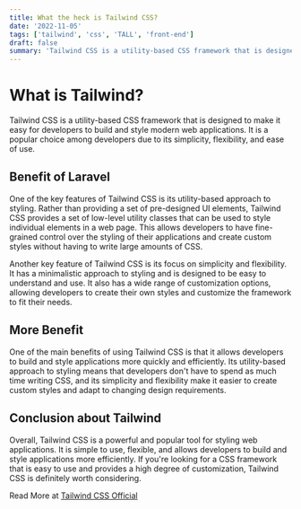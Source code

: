 ```yaml
---
title: What the heck is Tailwind CSS?
date: '2022-11-05'
tags: ['tailwind', 'css', 'TALL', 'front-end']
draft: false
summary: 'Tailwind CSS is a utility-based CSS framework that is designed to make it easy for developers to build and style modern web applications.'
---
```


# What is Tailwind?

Tailwind CSS is a utility-based CSS framework that is designed to make it easy for developers to build and style modern web applications. It is a popular choice among developers due to its simplicity, flexibility, and ease of use.

## Benefit of Laravel

One of the key features of Tailwind CSS is its utility-based approach to styling. Rather than providing a set of pre-designed UI elements, Tailwind CSS provides a set of low-level utility classes that can be used to style individual elements in a web page. This allows developers to have fine-grained control over the styling of their applications and create custom styles without having to write large amounts of CSS.

Another key feature of Tailwind CSS is its focus on simplicity and flexibility. It has a minimalistic approach to styling and is designed to be easy to understand and use. It also has a wide range of customization options, allowing developers to create their own styles and customize the framework to fit their needs.

## More Benefit

One of the main benefits of using Tailwind CSS is that it allows developers to build and style applications more quickly and efficiently. Its utility-based approach to styling means that developers don't have to spend as much time writing CSS, and its simplicity and flexibility make it easier to create custom styles and adapt to changing design requirements.

## Conclusion about Tailwind

Overall, Tailwind CSS is a powerful and popular tool for styling web applications. It is simple to use, flexible, and allows developers to build and style applications more efficiently. If you're looking for a CSS framework that is easy to use and provides a high degree of customization, Tailwind CSS is definitely worth considering.

Read More at <a href="https://tailwindcss.com/">Tailwind CSS Official</a>
